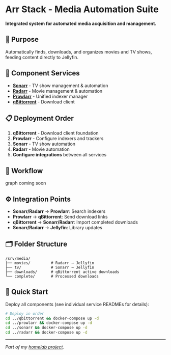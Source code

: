 # Arr Stack - Media Automation Suite

**Integrated system for automated media acquisition and management.**

## 🎯 Purpose
Automatically finds, downloads, and organizes movies and TV shows, feeding content directly to Jellyfin.

## 🔗 Component Services
- **[Sonarr](../sonarr/)** - TV show management & automation
- **[Radarr](../radarr/)** - Movie management & automation  
- **[Prowlarr](../prowlarr/)** - Unified indexer manager
- **[qBittorrent](../qbittorrent/)** - Download client

## 📋 Deployment Order
1. **qBittorrent** - Download client foundation
2. **Prowlarr** - Configure indexers and trackers
3. **Sonarr** - TV show automation
4. **Radarr** - Movie automation
5. **Configure integrations** between all services

## 🔄 Workflow
graph coming soon


## ⚙️ Integration Points
- **Sonarr/Radarr** → **Prowlarr**: Search indexers
- **Prowlarr** → **qBittorrent**: Send download links
- **qBittorrent** → **Sonarr/Radarr**: Import completed downloads
- **Sonarr/Radarr** → **Jellyfin**: Library updates

## 🗂️ Folder Structure
```
/srv/media/
├── movies/         # Radarr → Jellyfin
├── tv/             # Sonarr → Jellyfin  
├── downloads/      # qBittorrent active downloads
└── complete/       # Processed downloads
```

## 🚀 Quick Start
Deploy all components (see individual service READMEs for details):
```bash
# Deploy in order
cd ../qbittorrent && docker-compose up -d
cd ../prowlarr && docker-compose up -d  
cd ../sonarr && docker-compose up -d
cd ../radarr && docker-compose up -d
```
---
_Part of my [homelab project](../../README.md)._

